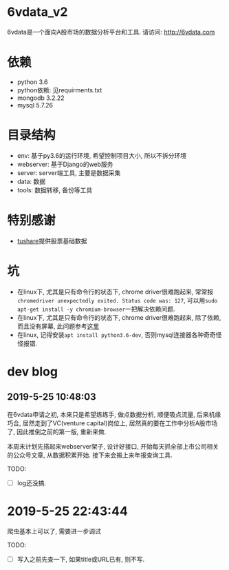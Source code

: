 # 6vdata_v2
6vdata是一个面向A股市场的数据分析平台和工具.
请访问: http://6vdata.com

# 依赖

* python 3.6
* python依赖: 见requirments.txt
* mongodb 3.2.22
* mysql 5.7.26

# 目录结构

* env: 基于py3.6的运行环境, 希望控制项目大小, 所以不拆分环境
* webserver: 基于Django的web服务
* server: server端工具, 主要是数据采集
* data: 数据
* tools: 数据转移, 备份等工具

# 特别感谢

* [tushare](https://tushare.pro/)提供股票基础数据

# 坑

* 在linux下, 尤其是只有命令行的状态下, chrome driver很难跑起来, 常常报`chromedriver unexpectedly exited. Status code was: 127`, 可以用`sudo apt-get install -y chromium-browser`一把解决依赖问题.
* 在linux下, 尤其是只有命令行的状态下, chrome driver很难跑起来, 除了依赖, 而且没有屏幕, 此问题参考[这里](https://stackoverflow.com/questions/10399557/is-it-possible-to-run-selenium-firefox-web-driver-without-a-gui)
* 在linux, 记得安装`apt install python3.6-dev`, 否则mysql连接器各种奇奇怪怪报错.

# dev blog

## 2019-5-25 10:48:03
在6vdata申请之初, 本来只是希望练练手, 做点数据分析, 顺便吸点流量, 后来机缘巧合, 居然走到了VC(venture capital)岗位上, 居然真的要在工作中分析A股市场了, 因此推倒之前的第一版, 重新来做.

本周末计划先搭起来webserver架子, 设计好接口, 开始每天抓全部上市公司相关的公众号文章, 从数据积累开始.
接下来会搬上来年报查询工具.

TODO:

- [ ] log还没搞.

# 2019-5-25 22:43:44
爬虫基本上可以了, 需要进一步调试

TODO:

- [ ] 写入之前先查一下, 如果title或URL已有, 则不写.

